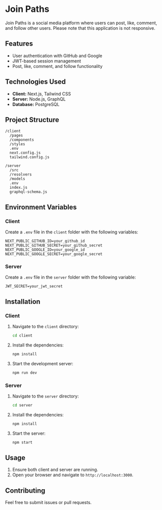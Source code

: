 # Join Paths

Join Paths is a social media platform where users can post, like, comment, and follow other users. Please note that this application is not responsive.

## Features

- User authentication with GitHub and Google
- JWT-based session management
- Post, like, comment, and follow functionality

## Technologies Used

- **Client:** Next.js, Tailwind CSS
- **Server:** Node.js, GraphQL
- **Database:** PostgreSQL

## Project Structure

```
/client
  /pages
  /components
  /styles
  .env
  next.config.js
  tailwind.config.js

/server
  /src
  /resolvers
  /models
  .env
  index.js
  graphql-schema.js
```

## Environment Variables

### Client

Create a `.env` file in the `client` folder with the following variables:

```
NEXT_PUBLIC_GITHUB_ID=your_github_id
NEXT_PUBLIC_GITHUB_SECRET=your_github_secret
NEXT_PUBLIC_GOOGLE_ID=your_google_id
NEXT_PUBLIC_GOOGLE_SECRET=your_google_secret
```

### Server

Create a `.env` file in the `server` folder with the following variable:

```
JWT_SECRET=your_jwt_secret
```

## Installation

### Client

1. Navigate to the `client` directory:

   ```bash
   cd client
   ```

2. Install the dependencies:

   ```bash
   npm install
   ```

3. Start the development server:

   ```bash
   npm run dev
   ```

### Server

1. Navigate to the `server` directory:

   ```bash
   cd server
   ```

2. Install the dependencies:

   ```bash
   npm install
   ```

3. Start the server:

   ```bash
   npm start
   ```

## Usage

1. Ensure both client and server are running.
2. Open your browser and navigate to `http://localhost:3000`.

## Contributing

Feel free to submit issues or pull requests.



